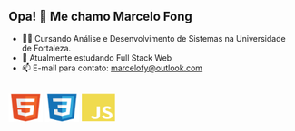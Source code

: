 ## Opa! 👋 Me chamo Marcelo Fong


- 👨‍🎓 Cursando Análise e Desenvolvimento de Sistemas na Universidade de Fortaleza.
- 📘 Atualmente estudando Full Stack Web
- 📫 E-mail para contato: marcelofy@outlook.com


<div style="display: inline_block"><br>
  <img align="center" alt="HTML" height="50" width="60" src="https://raw.githubusercontent.com/devicons/devicon/master/icons/html5/html5-original.svg">
  <img align="center" alt="CSS" height="50" width="60" src="https://raw.githubusercontent.com/devicons/devicon/master/icons/css3/css3-original.svg">
  <img align="center" alt="JavaScript" height="50" width="60" src="https://raw.githubusercontent.com/devicons/devicon/master/icons/javascript/javascript-plain.svg">
</div>
